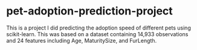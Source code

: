 # pet-adoption-prediction-project
This is a project I did predicting the adoption speed of different pets using scikit-learn. This was based on a dataset containing 14,933 observations and 24 features including Age, MaturitySize, and FurLength.
